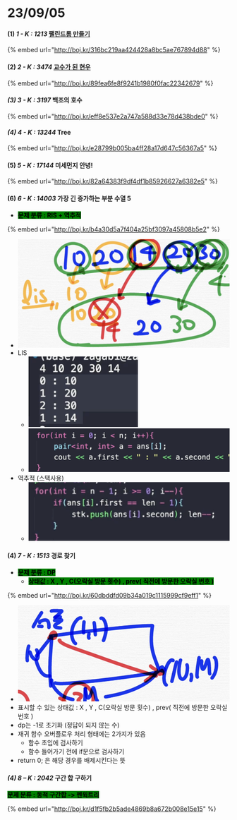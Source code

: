 # 23/09/05

#### (1) _1 - K : 1213_ [팰린드롬 만들기](https://www.acmicpc.net/problem/1213)

{% embed url="http://boj.kr/316bc219aa424428a8bc5ae767894d88" %}

#### (2) _2 - K : 3474_ [교수가 된 현우](https://www.acmicpc.net/problem/3474)

{% embed url="http://boj.kr/89fea6fe8f9241b1980f0fac22342679" %}

#### _(3) 3 - K : 3197_ 백조의 호수

{% embed url="http://boj.kr/eff8e537e2a747a588d33e78d438bde0" %}

#### _(4) 4 - K : 13244_ Tree

{% embed url="http://boj.kr/e28799b005ba4ff28a17d647c56367a5" %}

#### (5) _5 - K : 17144_ 미세먼지 안녕!

{% embed url="http://boj.kr/82a64383f9df4df1b85926627a6382e5" %}

#### (6) _6 - K : 14003_ 가장 긴 증가하는 부분 수열 5

* <mark style="background-color:green;">**문제 분류 : RIS + 역추적**</mark>

{% embed url="http://boj.kr/b4a30d5a7f404a25bf3097a45808b5e2" %}

* ![](<../../.gitbook/assets/image (40).png>)
* LIS&#x20;
  * ![](<../../.gitbook/assets/image (37).png>)
  * ![](<../../.gitbook/assets/image (38).png>)
* 역추적 (스택사용)
  * ![](<../../.gitbook/assets/image (39).png>)

#### (4) _7 - K : 1513_ 경로 찾기

* <mark style="background-color:green;">**문제 분류 : DP**</mark>
  * <mark style="background-color:green;">**상태값 : X , Y , C(오락실 방문 횟수) , prev( 직전에 방문한 오락실 번호 )**</mark>

{% embed url="http://boj.kr/60dbddfd09b34a019c1115999cf9eff1" %}

* ![](<../../.gitbook/assets/image (35).png>)
* 표시할 수 있는 상태값 : X , Y , C(오락실 방문 횟수) , prev( 직전에 방문한 오락실 번호 )
* dp는 -1로 초기화 (정답이 되지 않는 수)
* 재귀 함수 오버플로우 처리 형태에는 2가지가 있음
  * 함수 초입에 검사하기
  * 함수 들어가기 전에 if문으로 검사하기
* return 0; 은 해당 경우를 배제시킨다는 뜻

#### _(4) 8 – K : 2042_ 구간 합 구하기

<mark style="background-color:green;">**문제 분류 : 동적 구간합 -> 펜윅트리**</mark>

{% embed url="http://boj.kr/d1f5fb2b5ade4869b8a672b008e15e15" %}
